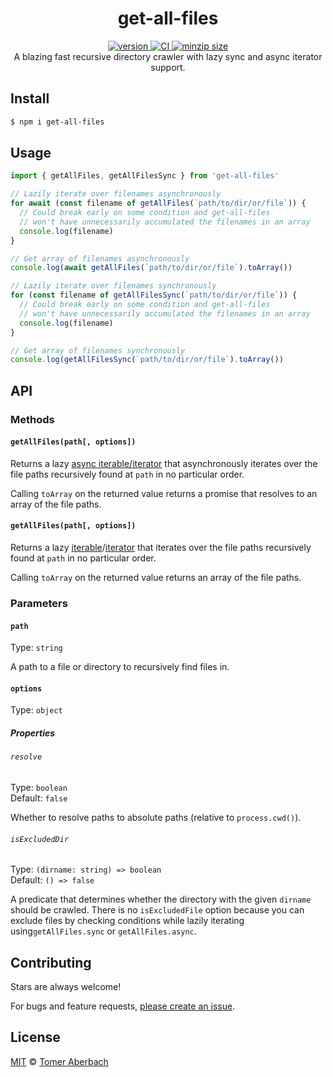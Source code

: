 <h1 align="center">
  get-all-files
</h1>

<div align="center">
  <a href="https://npmjs.org/package/get-all-files">
    <img src="https://badgen.now.sh/npm/v/get-all-files" alt="version" />
  </a>
  <a href="https://github.com/TomerAberbach/get-all-files/actions">
    <img src="https://github.com/TomerAberbach/get-all-files/workflows/CI/badge.svg" alt="CI" />
  </a>
  <a href="https://bundlephobia.com/result?p=get-all-files">
    <img src="https://badgen.net/bundlephobia/minzip/get-all-files" alt="minzip size" />
  </a>
</div>

<div align="center">
  A blazing fast recursive directory crawler with lazy sync and async iterator support.
</div>

## Install

```sh
$ npm i get-all-files
```

## Usage

```js
import { getAllFiles, getAllFilesSync } from 'get-all-files'

// Lazily iterate over filenames asynchronously
for await (const filename of getAllFiles(`path/to/dir/or/file`)) {
  // Could break early on some condition and get-all-files
  // won't have unnecessarily accumulated the filenames in an array
  console.log(filename)
}

// Get array of filenames asynchronously
console.log(await getAllFiles(`path/to/dir/or/file`).toArray())

// Lazily iterate over filenames synchronously
for (const filename of getAllFilesSync(`path/to/dir/or/file`)) {
  // Could break early on some condition and get-all-files
  // won't have unnecessarily accumulated the filenames in an array
  console.log(filename)
}

// Get array of filenames synchronously
console.log(getAllFilesSync(`path/to/dir/or/file`).toArray())
```

## API

### Methods

#### `getAllFiles(path[, options])`

Returns a lazy
[async iterable/iterator](https://developer.mozilla.org/en-US/docs/Web/JavaScript/Reference/Global_Objects/Symbol/asyncIterator)
that asynchronously iterates over the file paths recursively found at `path` in
no particular order.

Calling `toArray` on the returned value returns a promise that resolves to an
array of the file paths.

#### `getAllFiles(path[, options])`

Returns a lazy
[iterable](https://developer.mozilla.org/en-US/docs/Web/JavaScript/Reference/Iteration_protocols#The_iterable_protocol)/[iterator](https://developer.mozilla.org/en-US/docs/Web/JavaScript/Reference/Iteration_protocols#The_iterator_protocol)
that iterates over the file paths recursively found at `path` in no particular
order.

Calling `toArray` on the returned value returns an array of the file paths.

### Parameters

#### `path`

Type: `string`

A path to a file or directory to recursively find files in.

#### `options`

Type: `object`

##### Properties

###### `resolve`

Type: `boolean`\
Default: `false`

Whether to resolve paths to absolute paths (relative to `process.cwd()`).

###### `isExcludedDir`

Type: `(dirname: string) => boolean`\
Default: `() => false`

A predicate that determines whether the directory with the given `dirname`
should be crawled. There is no `isExcludedFile` option because you can exclude
files by checking conditions while lazily iterating using`getAllFiles.sync` or
`getAllFiles.async`.

## Contributing

Stars are always welcome!

For bugs and feature requests,
[please create an issue](https://github.com/TomerAberbach/get-all-files/issues/new).

## License

[MIT](https://github.com/TomerAberbach/get-all-files/blob/main/license) ©
[Tomer Aberbach](https://github.com/TomerAberbach)

